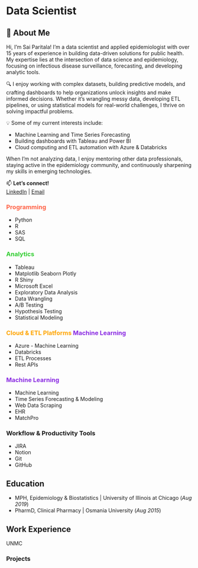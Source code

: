 # Data Scientist

## 👋 About Me

Hi, I’m Sai Paritala! I’m a data scientist and applied epidemiologist with over 15 years of experience in building data-driven solutions for public health. My expertise lies at the intersection of data science and epidemiology, focusing on infectious disease surveillance, forecasting, and developing analytic tools.

🔍 I enjoy working with complex datasets, building predictive models, and crafting dashboards to help organizations unlock insights and make informed decisions. Whether it’s wrangling messy data, developing ETL pipelines, or using statistical models for real-world challenges, I thrive on solving impactful problems.

💡 Some of my current interests include:
- Machine Learning and Time Series Forecasting
- Building dashboards with Tableau and Power BI
- Cloud computing and ETL automation with Azure & Databricks

When I’m not analyzing data, I enjoy mentoring other data professionals, staying active in the epidemiology community, and continuously sharpening my skills in emerging technologies.

📫 **Let’s connect!**  
[LinkedIn](https://linkedin.com/in/your-profile) | [Email](mailto:your-email@example.com)

### <span style="color:#FF6347">Programming</span>  
- Python
- R
- SAS
- SQL  

### <span style="color:#32CD32">Analytics</span>  
- Tableau
- Matplotlib Seaborn Plotly
- R Shiny
- Microsoft Excel
- Exploratory Data Analysis 
- Data Wrangling
- A/B Testing
- Hypothesis Testing
- Statistical Modeling  

### <span style="color:#FFA500">Cloud & ETL Platforms</span>  <span style="color:#8A2BE2">Machine Learning</span> 
- Azure                                                       - Machine Learning
- Databricks  
- ETL Processes
- Rest APIs  

### <span style="color:#8A2BE2">Machine Learning</span>  
- Machine Learning 
- Time Series Forecasting & Modeling  
- Web Data Scraping
- EHR
- MatchPro  

### Workflow & Productivity Tools  
-  JIRA
-  Notion
- Git
- GitHub

## Education
- MPH, Epidemiology & Biostatistics | University of Illinois at Chicago (_Aug 2019_)
- PharmD, Clinical Pharmacy | Osmania University (_Aug 2015_)

## Work Experience
UNMC

### Projects
